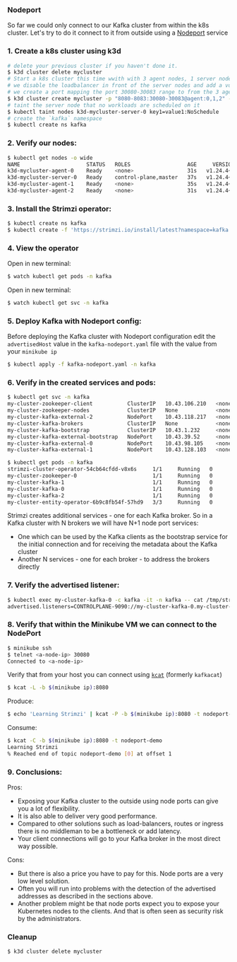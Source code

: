 ### Nodeport

So far we could only connect to our Kafka cluster from within the k8s cluster.
Let's try to do it connect to it from outside using a [Nodeport](https://kubernetes.io/docs/concepts/services-networking/service/#type-nodeport) service

### 1. Create a k8s cluster using k3d

```bash
# delete your previous cluster if you haven't done it.
$ k3d cluster delete mycluster
# Start a k8s cluster this time wwith with 3 agent nodes, 1 server node (control-plane), 
# we disable the loadbalancer in front of the server nodes and add a volume mapping (used for the PVCs demo from last time)
# we create a port mapping the port 30080-30083 range to from the 3 agent nodes to 8080-8083 on the host 
$ k3d cluster create mycluster -p "8080-8083:30080-30083@agent:0,1,2" --agents 3 -v /data:/var/lib/rancher/k3s/storage@all
# taint the server node that no workloads are scheduled on it
$ kubectl taint nodes k3d-mycluster-server-0 key1=value1:NoSchedule
# create the `kafka` namespace
$ kubectl create ns kafka
```

### 2. Verify our nodes:

```bash
$ kubectl get nodes -o wide
NAME                     STATUS   ROLES                  AGE     VERSION        INTERNAL-IP   EXTERNAL-IP   OS-IMAGE   KERNEL-VERSION   CONTAINER-RUNTIME
k3d-mycluster-agent-0    Ready    <none>                 31s   v1.24.4+k3s1   172.19.0.4    <none>        K3s dev    5.10.57          containerd://1.6.6-k3s1
k3d-mycluster-server-0   Ready    control-plane,master   37s   v1.24.4+k3s1   172.19.0.2    <none>        K3s dev    5.10.57          containerd://1.6.6-k3s1
k3d-mycluster-agent-1    Ready    <none>                 35s   v1.24.4+k3s1   172.19.0.5    <none>        K3s dev    5.10.57          containerd://1.6.6-k3s1
k3d-mycluster-agent-2    Ready    <none>                 31s   v1.24.4+k3s1   172.19.0.3    <none>        K3s dev    5.10.57          containerd://1.6.6-k3s1
```

### 3. Install the Strimzi operator:

```bash
$ kubectl create ns kafka
$ kubectl create -f 'https://strimzi.io/install/latest?namespace=kafka' -n kafka
```

### 4. View the operator 

Open in new terminal:
```bash
$ watch kubectl get pods -n kafka 
```

Open in new terminal:
```bash
$ watch kubectl get svc -n kafka 
```

### 5. Deploy Kafka with Nodeport config:

Before deploying the Kafka cluster with Nodeport configuration edit the `advertisedHost` value in the `kafka-nodeport.yaml` file with the value from your `minikube ip`

```bash
$ kubectl apply -f kafka-nodeport.yaml -n kafka
```

### 6. Verify in the created services and pods:

```bash
$ kubectl get svc -n kafka 
my-cluster-zookeeper-client           ClusterIP   10.43.106.210   <none>        2181/TCP                     81s
my-cluster-zookeeper-nodes            ClusterIP   None            <none>        2181/TCP,2888/TCP,3888/TCP   81s
my-cluster-kafka-external-2           NodePort    10.43.118.217   <none>        9093:30083/TCP               36s
my-cluster-kafka-brokers              ClusterIP   None            <none>        9090/TCP,9091/TCP,9092/TCP   36s
my-cluster-kafka-bootstrap            ClusterIP   10.43.1.232     <none>        9091/TCP,9092/TCP            36s
my-cluster-kafka-external-bootstrap   NodePort    10.43.39.52     <none>        9093:30080/TCP               36s
my-cluster-kafka-external-0           NodePort    10.43.98.105    <none>        9093:30081/TCP               36s
my-cluster-kafka-external-1           NodePort    10.43.128.103   <none>        9093:30082/TCP               36s

$ kubectl get pods -n kafka
strimzi-cluster-operator-54cb64cfdd-v8x6s     1/1     Running   0          4m15s
my-cluster-zookeeper-0                        1/1     Running   0          2m50s
my-cluster-kafka-1                            1/1     Running   0          2m5s
my-cluster-kafka-0                            1/1     Running   0          2m5s
my-cluster-kafka-2                            1/1     Running   0          2m5s
my-cluster-entity-operator-6b9c8fb54f-57hd9   3/3     Running   0          58s
```

Strimzi creates additional services - one for each Kafka broker. So in a Kafka cluster with N brokers we will have N+1 
node port services:
- One which can be used by the Kafka clients as the bootstrap service for the initial connection and for receiving 
  the metadata about the Kafka cluster
- Another N services - one for each broker - to address the brokers directly

### 7. Verify the advertised listener:

```bash
$ kubectl exec my-cluster-kafka-0 -c kafka -it -n kafka -- cat /tmp/strimzi.properties | grep advertised
advertised.listeners=CONTROLPLANE-9090://my-cluster-kafka-0.my-cluster-kafka-brokers.kafka.svc:9090,REPLICATION-9091://my-cluster-kafka-0.my-cluster-kafka-brokers.kafka.svc:9091,PLAIN-9092://my-cluster-kafka-0.my-cluster-kafka-brokers.kafka.svc:9092,EXTERNAL-9093://192.168.205.5:8081
```

### 8. Verify that within the Minikube VM we can connect to the NodePort

```bash
$ minikube ssh
$ telnet <a-node-ip> 30080
Connected to <a-node-ip>
```

Verify that from your host you can connect using [`kcat`](https://github.com/edenhill/kcat) (formerly `kafkacat`)

```bash
$ kcat -L -b $(minikube ip):8080 
```

Produce:
```bash
$ echo 'Learning Strimzi' | kcat -P -b $(minikube ip):8080 -t nodeport-demo
```

Consume:
```bash
$ kcat -C -b $(minikube ip):8080 -t nodeport-demo
Learning Strimzi
% Reached end of topic nodeport-demo [0] at offset 1
```

### 9. Conclusions:

Pros:

- Exposing your Kafka cluster to the outside using node ports can give you a lot of flexibility.
- It is also able to deliver very good performance.
- Compared to other solutions such as load-balancers, routes or ingress there is no middleman to be a bottleneck or add latency.
- Your client connections will go to your Kafka broker in the most direct way possible.

Cons:
- But there is also a price you have to pay for this. Node ports are a very low level solution.
- Often you will run into problems with the detection of the advertised addresses as described in the sections above.
- Another problem might be that node ports expect you to expose your Kubernetes nodes to the clients. And that is often seen as security risk by the administrators.


### Cleanup

```bash
$ k3d cluster delete mycluster  
```

